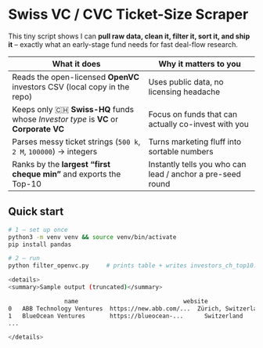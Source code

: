# Swiss VC / CVC Ticket-Size Scraper

This tiny script shows I can **pull raw data, clean it, filter it, sort it, and ship it** – exactly what an early-stage fund needs for fast deal-flow research.

| What it does | Why it matters to you |
|--------------|-----------------------|
| Reads the open-licensed **OpenVC** investors CSV (local copy in the repo) | Uses public data, no licensing headache |
| Keeps only 🇨🇭 **Swiss-HQ** funds whose *Investor type* is **VC** or **Corporate VC** | Focus on funds that can actually co-invest with you |
| Parses messy ticket strings (`500 k`, `2 M`, `100000`) → integers | Turns marketing fluff into sortable numbers |
| Ranks by the **largest “first cheque min”** and exports the Top-10 | Instantly tells you who can lead / anchor a pre-seed round |

## Quick start

```bash
# 1 – set up once
python3 -m venv venv && source venv/bin/activate
pip install pandas

# 2 – run
python filter_openvc.py     # prints table + writes investors_ch_top10.csv

<details>
<summary>Sample output (truncated)</summary>

                name                              website                       hq        type  first_cheque_min
0   ABB Technology Ventures  https://new.abb.com/...  Zürich, Switzerland  Corporate VC           5000000
1   BlueOcean Ventures       https://blueocean-...      Switzerland              VC            2000000
...

</details>
